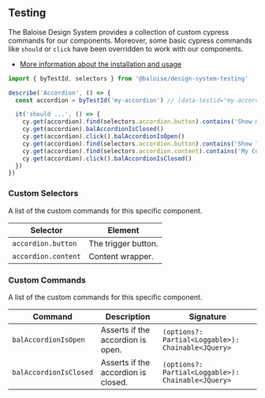 ## Testing

The Baloise Design System provides a collection of custom cypress commands for our components. Moreover, some basic cypress commands like `should` or `click` have been overridden to work with our components.

- [More information about the installation and usage](?path=/docs/development-testing--page)

<!-- START: human documentation -->

```typescript
import { byTestId, selectors } from '@baloise/design-system-testing'

describe('Accordion', () => {
  const accordion = byTestId('my-accordion') // [data-testid="my-accordion"]

  it('should ...', () => {
    cy.get(accordion).find(selectors.accordion.button).contains('Show more')
    cy.get(accordion).balAccordionIsClosed()
    cy.get(accordion).click().balAccordionIsOpen()
    cy.get(accordion).find(selectors.accordion.button).contains('Show less')
    cy.get(accordion).find(selectors.accordion.content).contains('My Content')
    cy.get(accordion).click().balAccordionIsClosed()
  })
})
```

### Custom Selectors

A list of the custom commands for this specific component.

| Selector            | Element             |
| ------------------- | ------------------- |
| `accordion.button`  | The trigger button. |
| `accordion.content` | Content wrapper.    |

<!-- END: human documentation -->

### Custom Commands

A list of the custom commands for this specific component.

| Command                | Description                         | Signature                                          |
| ---------------------- | ----------------------------------- | -------------------------------------------------- |
| `balAccordionIsOpen`   | Asserts if the accordion is open.   | `(options?: Partial<Loggable>): Chainable<JQuery>` |
| `balAccordionIsClosed` | Asserts if the accordion is closed. | `(options?: Partial<Loggable>): Chainable<JQuery>` |
